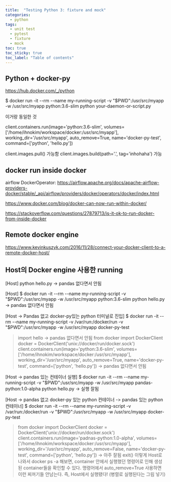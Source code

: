 ```yaml
---
title:  "Testing Python 3: fixture and mock"
categories:
  - python
tags:
  - unit test
  - pytest
  - fixture
  - mock
toc: true
toc_sticky: true
toc_label: "Table of contents"
---
```



## Python + docker-py

https://hub.docker.com/_/python


$ docker run -it --rm --name my-running-script -v "$PWD":/usr/src/myapp -w /usr/src/myapp python:3.6-slim python your-daemon-or-script.py

이거랑 동일한 것

client.containers.run(image='python:3.6-slim', volumes=['/home/ihnokim/workspace/docker:/usr/src/myapp'],
working_dir='/usr/src/myapp', auto_remove=True, name='docker-py-test', command=['python', 'hello.py'])

client.images.pull() 가능함
client.images.build(path='.', tag='inhohaha') 가능


## docker run inside docker

airflow DockerOperator: https://airflow.apache.org/docs/apache-airflow-providers-docker/stable/_api/airflow/providers/docker/operators/docker/index.html

https://www.docker.com/blog/docker-can-now-run-within-docker/

https://stackoverflow.com/questions/27879713/is-it-ok-to-run-docker-from-inside-docker

## Remote docker engine

https://www.kevinkuszyk.com/2016/11/28/connect-your-docker-client-to-a-remote-docker-host/

## Host의 Docker engine 사용한 running

[Host]
python hello.py
-> pandas 없다면서 안됨

[Host]
$ docker run -it --rm --name my-running-script -v "$PWD":/usr/src/myapp -w /usr/src/myapp python:3.6-slim python hello.py
-> pandas 없다면서 안됨

[Host -> Pandas 없고 docker-py있는 python 터미널로 진입]
$ docker run -it --rm --name my-running-script -v /var/run:/docker/run -v "$PWD":/usr/src/myapp -w /usr/src/myapp docker-py-test
> import hello
-> pandas 없다면서 안됨
> from docker import DockerClient
> docker = DockerClient('unix://docker/run/docker.sock')
> client.containers.run(image='python:3.6-slim', volumes=['/home/ihnokim/workspace/docker:/usr/src/myapp'],
working_dir='/usr/src/myapp', auto_remove=True, name='docker-py-test', command=['python', 'hello.py'])
-> pandas 없다면서 안됨

[Host -> pandas 있는 컨테이너 실행]
$ docker run -it --rm --name my-running-script -v "$PWD":/usr/src/myapp -w /usr/src/myapp pandas-python:1.0-alpha python hello.py
-> 실행 잘됨

[Host -> pandas 없고 docker-py 있는 python 컨테이너 -> pandas 있는 python 컨테이너]
$ docker run -it --rm --name my-running-script -v /var/run:/docker/run -v "$PWD":/usr/src/myapp -w /usr/src/myapp docker-py-test
> from docker import DockerClient
> docker = DockerClient('unix://docker/run/docker.sock')
> client.containers.run(image='padnas-python:1.0-alpha', volumes=['/home/ihnokim/workspace/docker:/usr/src/myapp'],
working_dir='/usr/src/myapp', auto_remove=False, name='docker-py-test', command=['python', 'hello.py'])
-> 아주 잘됨
> exit()
이렇게 Host로 나와서 docker ps -a 해보면, container 안에서 실행했던  명령어로 인해 생성된 container들을 확인할 수 있다.
명령어에서 auto_remove=True 사용하면 이런 찌꺼기들 안남는다.
즉, Host에서 실행됐다! (병렬로 실행된다는 그림 넣기)
